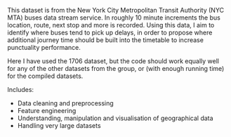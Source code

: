 This dataset is from the New York City Metropolitan Transit Authority (NYC MTA) buses data stream service. In roughly 10 minute increments the bus location, route, next stop and more is recorded. Using this data, I aim to identify where buses tend to pick up delays, in order to propose where additional journey time should be built into the timetable to increase punctuality performance.

Here I have used the 1706 dataset, but the code should work equally well for any of the other datasets from the group, or (with enough running time) for the compiled datasets.

Includes:
* Data cleaning and preprocessing
* Feature engineering
* Understanding, manipulation and visualisation of geographical data
* Handling very large datasets
